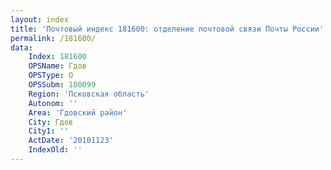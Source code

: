 ```yaml
---
layout: index
title: 'Почтовый индекс 181600: отделение почтовой связи Почты России'
permalink: /181600/
data:
    Index: 181600
    OPSName: Гдов
    OPSType: О
    OPSSubm: 180099
    Region: 'Псковская область'
    Autonom: ''
    Area: 'Гдовский район'
    City: Гдов
    City1: ''
    ActDate: '20101123'
    IndexOld: ''
---
```


